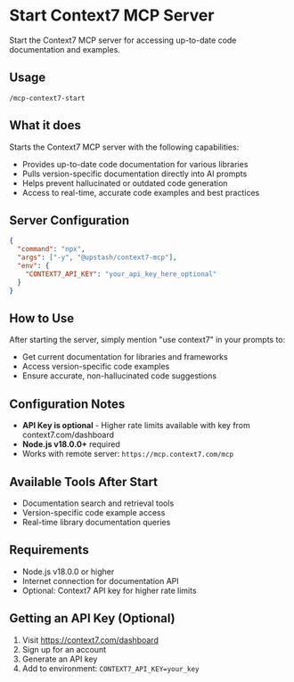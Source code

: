 # Start Context7 MCP Server

Start the Context7 MCP server for accessing up-to-date code documentation and examples.

## Usage
```
/mcp-context7-start
```

## What it does
Starts the Context7 MCP server with the following capabilities:
- Provides up-to-date code documentation for various libraries
- Pulls version-specific documentation directly into AI prompts
- Helps prevent hallucinated or outdated code generation
- Access to real-time, accurate code examples and best practices

## Server Configuration
```json
{
  "command": "npx",
  "args": ["-y", "@upstash/context7-mcp"],
  "env": {
    "CONTEXT7_API_KEY": "your_api_key_here_optional"
  }
}
```

## How to Use
After starting the server, simply mention "use context7" in your prompts to:
- Get current documentation for libraries and frameworks
- Access version-specific code examples
- Ensure accurate, non-hallucinated code suggestions

## Configuration Notes
- **API Key is optional** - Higher rate limits available with key from context7.com/dashboard
- **Node.js v18.0.0+** required
- Works with remote server: `https://mcp.context7.com/mcp`

## Available Tools After Start
- Documentation search and retrieval tools
- Version-specific code example access
- Real-time library documentation queries

## Requirements
- Node.js v18.0.0 or higher
- Internet connection for documentation API
- Optional: Context7 API key for higher rate limits

## Getting an API Key (Optional)
1. Visit https://context7.com/dashboard
2. Sign up for an account
3. Generate an API key
4. Add to environment: `CONTEXT7_API_KEY=your_key`